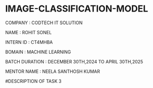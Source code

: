 # IMAGE-CLASSIFICATION-MODEL

COMPANY : CODTECH IT SOLUTION

NAME : ROHIT SONEL

INTERN ID : CT4MHBA

BOMAIN : MACHINE LEARNING

BATCH DURATION : DECEMBER 30TH,2024 TO APRIL 30TH,2025

MENTOR NAME : NEELA SANTHOSH KUMAR

#DESCRIPTION OF TASK 3
